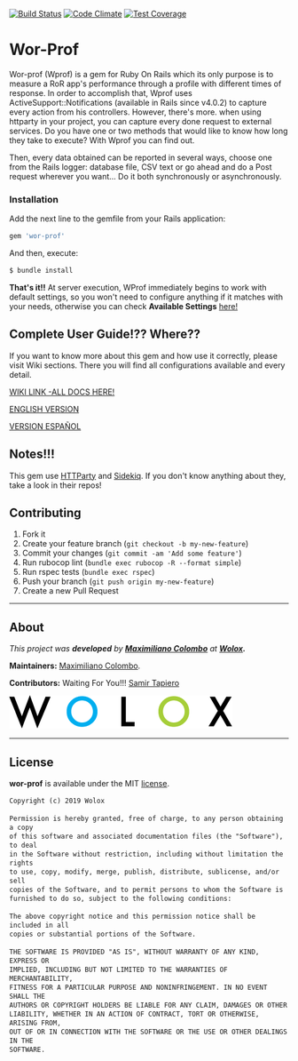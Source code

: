 [![Build Status](https://travis-ci.org/Wolox/wor-prof.svg?branch=master)](https://travis-ci.org/Wolox/wor-prof)
[![Code Climate](https://codeclimate.com/github/Wolox/wor-prof/badges/gpa.svg)](https://codeclimate.com/github/Wolox/wor-prof)
[![Test Coverage](https://codeclimate.com/github/Wolox/wor-prof/badges/coverage.svg)](https://codeclimate.com/github/Wolox/wor-prof/coverage)

# Wor-Prof

Wor-prof (Wprof) is a gem for Ruby On Rails which its only purpose is to measure a RoR app's performance through a profile with different times of response. In order to accomplish that, Wprof uses ActiveSupport::Notifications (available in Rails since v4.0.2) to capture every action from his controllers. However, there's more. when using httparty in your project, you can capture every done request to external services. Do you have one or two methods that would like to know how long they take to execute? With Wprof you can find out.

Then, every data obtained can be reported in several ways, choose one from the Rails logger: database file, CSV text or go ahead and do a Post request wherever you want... Do it both synchronously or asynchronously.

### Installation 

Add the next line to the gemfile from your Rails application:

```ruby
gem 'wor-prof'
```

And then, execute:
```bash
$ bundle install
```
**That's it!!** At server execution, WProf immediately begins to work with default settings, so you won't need to configure anything if it matches with your needs, otherwise you can check **Available Settings** [here!](https://github.com/Wolox/wor-prof/wiki/User-Guide#available-configurations)

## Complete User Guide!?? Where??

If you want to know more about this gem and how use it correctly, please visit Wiki sections. There you will find all configurations available and every detail.

[WIKI LINK -ALL DOCS HERE!](https://github.com/Wolox/wor-prof/wiki)

[ENGLISH VERSION](https://github.com/Wolox/wor-prof/wiki/User-Guide)

[VERSION ESPAÑOL](https://github.com/Wolox/wor-prof/wiki/Guia-de-Usuario)

## Notes!!!

This gem use [HTTParty](https://github.com/jnunemaker/httparty) and [Sidekiq](https://github.com/mperham/sidekiq).
If you don't know anything about they, take a look in their repos!


## Contributing

1. Fork it
2. Create your feature branch (`git checkout -b my-new-feature`)
3. Commit your changes (`git commit -am 'Add some feature'`)
4. Run rubocop lint (`bundle exec rubocop -R --format simple`)
5. Run rspec tests (`bundle exec rspec`)
6. Push your branch (`git push origin my-new-feature`)
7. Create a new Pull Request
---
## About ##

*This project was **developed** by ***[Maximiliano Colombo](https://github.com/mcolombo87)*** at ***[Wolox](http://www.wolox.com.ar).****

**Maintainers:** [Maximiliano Colombo](https://github.com/mcolombo87).

**Contributors:** Waiting For You!!!
[Samir Tapiero](https://github.com/blacksam07)

![Wolox](https://raw.githubusercontent.com/Wolox/press-kit/master/logos/logo_banner.png)

---
## License

**wor-prof** is available under the MIT [license](https://raw.githubusercontent.com/Wolox/wor-prof/master/LICENSE.md).

    Copyright (c) 2019 Wolox

    Permission is hereby granted, free of charge, to any person obtaining a copy
    of this software and associated documentation files (the "Software"), to deal
    in the Software without restriction, including without limitation the rights
    to use, copy, modify, merge, publish, distribute, sublicense, and/or sell
    copies of the Software, and to permit persons to whom the Software is
    furnished to do so, subject to the following conditions:
    
    The above copyright notice and this permission notice shall be included in all
    copies or substantial portions of the Software.
    
    THE SOFTWARE IS PROVIDED "AS IS", WITHOUT WARRANTY OF ANY KIND, EXPRESS OR
    IMPLIED, INCLUDING BUT NOT LIMITED TO THE WARRANTIES OF MERCHANTABILITY,
    FITNESS FOR A PARTICULAR PURPOSE AND NONINFRINGEMENT. IN NO EVENT SHALL THE
    AUTHORS OR COPYRIGHT HOLDERS BE LIABLE FOR ANY CLAIM, DAMAGES OR OTHER
    LIABILITY, WHETHER IN AN ACTION OF CONTRACT, TORT OR OTHERWISE, ARISING FROM,
    OUT OF OR IN CONNECTION WITH THE SOFTWARE OR THE USE OR OTHER DEALINGS IN THE
    SOFTWARE.

